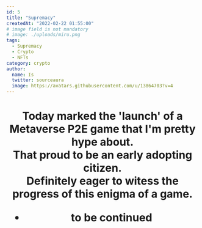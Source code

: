 ```yaml
---
id: 5
title: "Supremacy"
createdAt: "2022-02-22 01:55:00"
# image field is not mandatory
# image: ./uploads/miru.png
tags:
  - Supremacy
  - Crypto
  - NFTs
category: crypto
author:
  name: Is
  twitter: sourceaura
  image: https://avatars.githubusercontent.com/u/13864703?v=4
---
```


<h1 align="center">

Today marked the 'launch' of a Metaverse P2E game that I'm pretty hype about.
<br>
That proud to be an early adopting citizen. 
<br>
Definitely eager to witess the progress of this enigma of a game. 
<br>
- to be continued 

<h1>
